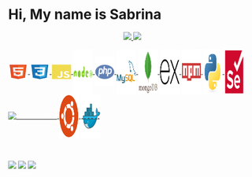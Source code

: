 ##  <h1>Hi, My name is Sabrina</h1>
<div align="center">
  <a href="https://github.com/sabrina663">
  <img height="160em" src="https://github-readme-stats.vercel.app/api?username=sabrina663&show_icons=true&theme=dracula&include_all_commits=true&count_private=true"/>
  <img height="160em" src="https://github-readme-stats.vercel.app/api/top-langs/?username=sabrina663&layout=compact&langs_count=7&theme=dracula"/>
</div>
<div style="display: inline_block"><br>
  <img align="center" alt="sabrina-HTML" height="30" width="40" src="https://raw.githubusercontent.com/devicons/devicon/master/icons/html5/html5-original.svg">
  <img align="center" alt="sabrina-CSS" height="30" width="40" src="https://raw.githubusercontent.com/devicons/devicon/master/icons/css3/css3-original.svg">
  <img align="center" alt="sabrina-Js" height="30" width="40" src="https://raw.githubusercontent.com/devicons/devicon/master/icons/javascript/javascript-plain.svg">
  <img align="center" alt="sabrina-PHP" height="90" width="40" src="https://github.com/devicons/devicon/blob/master/icons/nodejs/nodejs-plain-wordmark.svg">
  <img align="center" alt="sabrina-PHP" height="60" width="40" src="https://raw.githubusercontent.com/devicons/devicon/master//icons/php/php-plain.svg">
  <img align="center" alt="sabrina-PHP" height="90" width="40" src="https://raw.githubusercontent.com/devicons/devicon/master/icons/mysql/mysql-original-wordmark.svg">
  <img align="center" alt="sabrina-PHP" height="90" width="40" src="https://github.com/devicons/devicon/blob/master/icons/mongodb/mongodb-original-wordmark.svg">
  <img align="center" style="color:white;" alt="sabrina-PHP" height="90" width="40" src="https://github.com/devicons/devicon/blob/master/icons/express/express-original.svg">
  <img align="center" style="color:white;" alt="sabrina-PHP" height="90" width="40" src="https://github.com/devicons/devicon/blob/master/icons/npm/npm-original-wordmark.svg">
  <img align="center" style="color:white;" alt="sabrina-PHP" height="90" width="40" src="https://github.com/devicons/devicon/blob/master/icons/python/python-original.svg">
  <img align="center" style="color:white;" alt="sabrina-PHP" height="90" width="40" src="https://github.com/devicons/devicon/blob/master/icons/selenium/selenium-original.svg">
  <img align="center" style="color:white;" alt="sabrina-PHP" height="90" width="40" src="https://www.vectorlogo.zone/logos/pptrdev/pptrdev-icon.svg">
  <img align="center" style="color:white;" alt="sabrina-PHP" height="90" width="40" src="https://github.com/devicons/devicon/blob/master/icons/ubuntu/ubuntu-plain.svg">
  <img align="center" style="color:white;" alt="sabrina-PHP" height="90" width="40" src="https://github.com/devicons/devicon/blob/master/icons/docker/docker-original.svg">
</div>
  
  ##
<div><br>  
 <a href="https://discord.gg/j2KmdrW4" target="_blank"><img src="https://img.shields.io/badge/Discord-7289DA?style=for-the-badge&logo=discord&logoColor=white" target="_blank"></a> 
 <a href = "mailto:bina.oliver4@gmail.com"><img src="https://img.shields.io/badge/-Gmail-%23333?style=for-the-badge&logo=gmail&logoColor=white" target="_blank"></a>
 <a href="https://www.linkedin.com/in/https://www.linkedin.com/in/sabrina-oliveira-ba80031b0/" target="_blank"><img src="https://img.shields.io/badge/-LinkedIn-%230077B5?style=for-the-badge&logo=linkedin&logoColor=white" target="_blank"></a> 
  </div>
